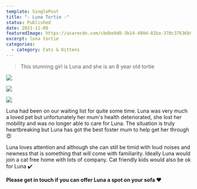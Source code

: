 ```yaml
---
template: SinglePost
title: "- Luna Tortie -"
status: Published
date: 2021-11-09
featuredImage: https://ucarecdn.com/cbdbe9d0-3b14-499d-82ba-370c37636b9f/-/crop/843x591/0,167/-/preview/
excerpt: luna tortie
categories:
  - category: Cats & Kittens
---
```

> This stunning girl is Luna and she is an 8 year old tortie

![](https://ucarecdn.com/9ec71758-d00c-4512-b663-9f6e6b9214e0/-/preview/)

![](https://ucarecdn.com/fcdc7473-0960-479d-8256-1e2ec520adf4/)

![](https://ucarecdn.com/edfdcc2b-8a78-4af2-9c45-b9d37242674e/)

Luna had been on our waiting list for quite some time. Luna was very much a loved pet but unfortunately her mum's health deteriorated, she lost her mobility and was no longer able to care for Luna. The situation is truly heartbreaking but Luna has got the best foster mum to help get her through 😍

Luna loves attention and although she can still be timid with loud noises and newness that is something that will come with familiarity. 
Ideally Luna would join a cat free home with lots of company. Cat friendly kids would also be ok for Luna ✔️ 

**Please get in touch if you can offer Luna a spot on your sofa ❤️**